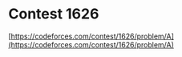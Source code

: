 # Contest 1626

[https://codeforces.com/contest/1626/problem/A](https://codeforces.com/contest/1626/problem/A)

